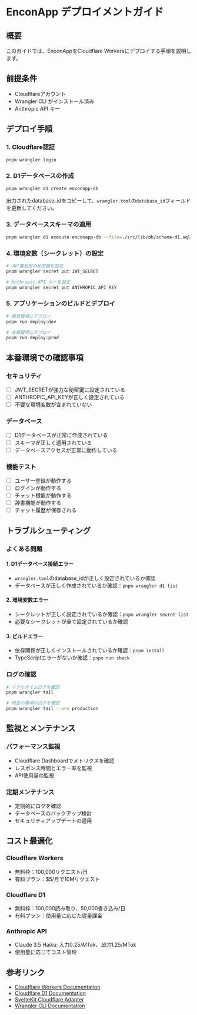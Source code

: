 # EnconApp デプロイメントガイド

## 概要
このガイドでは、EnconAppをCloudflare Workersにデプロイする手順を説明します。

## 前提条件
- Cloudflareアカウント
- Wrangler CLI がインストール済み
- Anthropic API キー

## デプロイ手順

### 1. Cloudflare認証
```bash
pnpm wrangler login
```

### 2. D1データベースの作成
```bash
pnpm wrangler d1 create enconapp-db
```

出力されたdatabase_idをコピーして、`wrangler.toml`の`database_id`フィールドを更新してください。

### 3. データベーススキーマの適用
```bash
pnpm wrangler d1 execute enconapp-db --file=./src/lib/db/schema-d1.sql
```

### 4. 環境変数（シークレット）の設定
```bash
# JWT署名用の秘密鍵を設定
pnpm wrangler secret put JWT_SECRET

# Anthropic API キーを設定  
pnpm wrangler secret put ANTHROPIC_API_KEY
```

### 5. アプリケーションのビルドとデプロイ
```bash
# 開発環境にデプロイ
pnpm run deploy:dev

# 本番環境にデプロイ
pnpm run deploy:prod
```

## 本番環境での確認事項

### セキュリティ
- [ ] JWT_SECRETが強力な秘密鍵に設定されている
- [ ] ANTHROPIC_API_KEYが正しく設定されている
- [ ] 不要な環境変数が含まれていない

### データベース
- [ ] D1データベースが正常に作成されている
- [ ] スキーマが正しく適用されている
- [ ] データベースアクセスが正常に動作している

### 機能テスト
- [ ] ユーザー登録が動作する
- [ ] ログインが動作する
- [ ] チャット機能が動作する
- [ ] 辞書機能が動作する
- [ ] チャット履歴が保存される

## トラブルシューティング

### よくある問題

#### 1. D1データベース接続エラー
- `wrangler.toml`のdatabase_idが正しく設定されているか確認
- データベースが正しく作成されているか確認：`pnpm wrangler d1 list`

#### 2. 環境変数エラー
- シークレットが正しく設定されているか確認：`pnpm wrangler secret list`
- 必要なシークレットが全て設定されているか確認

#### 3. ビルドエラー
- 依存関係が正しくインストールされているか確認：`pnpm install`
- TypeScriptエラーがないか確認：`pnpm run check`

### ログの確認
```bash
# リアルタイムログを確認
pnpm wrangler tail

# 特定の環境のログを確認
pnpm wrangler tail --env production
```

## 監視とメンテナンス

### パフォーマンス監視
- Cloudflare Dashboardでメトリクスを確認
- レスポンス時間とエラー率を監視
- API使用量の監視

### 定期メンテナンス
- 定期的にログを確認
- データベースのバックアップ検討
- セキュリティアップデートの適用

## コスト最適化

### Cloudflare Workers
- 無料枠：100,000リクエスト/日
- 有料プラン：$5/月で10Mリクエスト

### Cloudflare D1
- 無料枠：100,000読み取り、50,000書き込み/日
- 有料プラン：使用量に応じた従量課金

### Anthropic API
- Claude 3.5 Haiku: 入力$0.25/MTok、出力$1.25/MTok
- 使用量に応じてコスト管理

## 参考リンク
- [Cloudflare Workers Documentation](https://developers.cloudflare.com/workers/)
- [Cloudflare D1 Documentation](https://developers.cloudflare.com/d1/)
- [SvelteKit Cloudflare Adapter](https://kit.svelte.dev/docs/adapter-cloudflare)
- [Wrangler CLI Documentation](https://developers.cloudflare.com/workers/wrangler/)